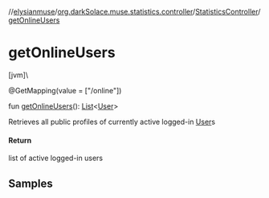 //[elysianmuse](../../../index.md)/[org.darkSolace.muse.statistics.controller](../index.md)/[StatisticsController](index.md)/[getOnlineUsers](get-online-users.md)

# getOnlineUsers

[jvm]\

@GetMapping(value = ["/online"])

fun [getOnlineUsers](get-online-users.md)(): [List](https://kotlinlang.org/api/latest/jvm/stdlib/kotlin.collections/-list/index.html)&lt;[User](../../org.darkSolace.muse.user.model/-user/index.md)&gt;

Retrieves all public profiles of currently active logged-in [User](../../org.darkSolace.muse.user.model/-user/index.md)s

#### Return

list of active logged-in users

## Samples
